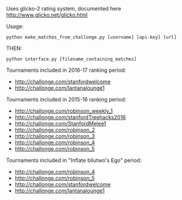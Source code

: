 Uses glicko-2 rating system, documented here http://www.glicko.net/glicko.html

Usage:
```
python make_matches_from_challonge.py [username] [api-key] [url]
```
THEN:

```
python interface.py [filename_containing_matches]
```

Tournaments included in 2016-17 ranking period:
- http://challonge.com/stanfordwelcome
- http://challonge.com/lantanalounge1


Tournaments included in 2015-16 ranking period:
- http://challonge.com/robinson_weekly_1
- http://challonge.com/stanfordTreehacks2016
- http://challonge.com/StanfordMelee1
- http://challonge.com/robinson_2
- http://challonge.com/robinson_3
- http://challonge.com/robinson_4
- http://challonge.com/robinson_5

Tournaments included in "Inflate bliutwo's Ego" period:
- http://challonge.com/robinson_4
- http://challonge.com/robinson_5
- http://challonge.com/stanfordwelcome
- http://challonge.com/lantanalounge1
